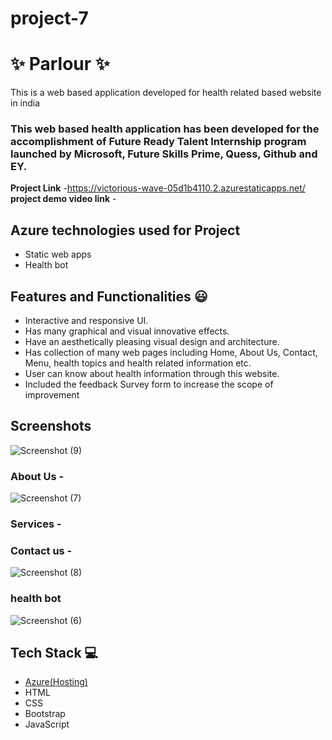 # project-7
# ✨  Parlour  ✨

This is a web based application developed for health related based website in india

### This web based health application has been developed for the accomplishment of Future Ready Talent Internship program launched by Microsoft, Future Skills Prime, Quess, Github and EY.


**Project Link** -https://victorious-wave-05d1b4110.2.azurestaticapps.net/
**project demo video link** - 

## Azure technologies used for Project

- Static web apps
- Health bot

## Features and Functionalities 😃

- Interactive and responsive UI.
- Has many graphical and visual innovative effects.
- Have an aesthetically pleasing visual design and architecture.
- Has collection of many web pages including Home, About Us, Contact, Menu, health topics and health related information etc.
- User can know about health information through this website.
- Included the feedback Survey form to increase the scope of improvement 

## Screenshots



![Screenshot (9)](https://user-images.githubusercontent.com/112404718/202861521-59e23cf3-02ed-4452-af22-e6ef42c83a30.png)

   

### About Us -


![Screenshot (7)](https://user-images.githubusercontent.com/112404718/202861610-06406236-a682-4ec6-bcae-3041a4ee64ce.png)

### Services -



### Contact us -
![Screenshot (8)](https://user-images.githubusercontent.com/112404718/202861493-8ad877d4-50d0-4882-a365-ab6a4da82d81.png)




### health bot


![Screenshot (6)](https://user-images.githubusercontent.com/112404718/202861477-1dda85b4-09cf-4893-a727-78e368aa8695.png)


## Tech Stack 💻

- [Azure(Hosting)](https://azure.microsoft.com/en-in/features/azure-portal/)
- HTML
- CSS
- Bootstrap
- JavaScript
